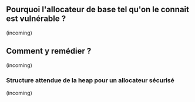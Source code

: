 ## Pourquoi l'allocateur de base tel qu'on le connait est vulnérable ?
(incoming)

## Comment y remédier ?
(incoming)

### Structure attendue de la heap pour un allocateur sécurisé
(incoming)